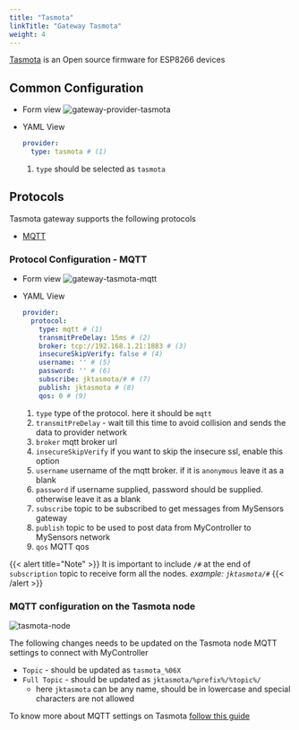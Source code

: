 ```yaml
---
title: "Tasmota"
linkTitle: "Gateway Tasmota"
weight: 4
---
```


[Tasmota](https://tasmota.github.io/docs/) is an Open source firmware for ESP8266 devices

## Common Configuration
* Form view
  ![gateway-provider-tasmota](/doc-images/gateway-provider-tasmota.png)

* YAML View
  ```yaml
  provider:
    type: tasmota # (1)
  ```
  1. `type` should be selected as `tasmota`

## Protocols
Tasmota gateway supports the following protocols
  - [MQTT](#protocol-configuration---mqtt)

### Protocol Configuration - MQTT
* Form view
  ![gateway-tasmota-mqtt](/doc-images/gateway-tasmota-mqtt.png)

* YAML View
  ```yaml
  provider:
    protocol:
      type: mqtt # (1)
      transmitPreDelay: 15ms # (2)
      broker: tcp://192.168.1.21:1883 # (3)
      insecureSkipVerify: false # (4)
      username: '' # (5)
      password: '' # (6)
      subscribe: jktasmota/# # (7)
      publish: jktasmota # (8)
      qos: 0 # (9)
  ```
  1. `type` type of the protocol. here it should be `mqtt`
  2. `transmitPreDelay` - wait till this time to avoid collision and sends the data to provider network
  3. `broker` mqtt broker url
  4. `insecureSkipVerify` if you want to skip the insecure ssl, enable this option
  5. `username` username of the mqtt broker. if it is `anonymous` leave it as a blank
  6. `password` if username supplied, password should be supplied. otherwise leave it as a blank
  7. `subscribe` topic to be subscribed to get messages from MySensors gateway
  8. `publish` topic to be used to post data from MyController to MySensors network
  9. `qos` MQTT qos

{{< alert title="Note" >}}
It is important to include `/#` at the end of `subscription` topic to receive form all the nodes. *example: `jktasmota/#`*
{{< /alert >}}

### MQTT configuration on the Tasmota node
![tasmota-node](/doc-images/gateway-tasmota-node.png)

The following changes needs to be updated on the Tasmota node MQTT settings to connect with MyController
* `Topic` - should be updated as `tasmota_%06X`
* `Full Topic` - should be updated as `jktasmota/%prefix%/%topic%/`
  * here `jktasmota` can be any name, should be in lowercase and special characters are not allowed

To know more about MQTT settings on Tasmota [follow this guide](https://tasmota.github.io/docs/MQTT/)
